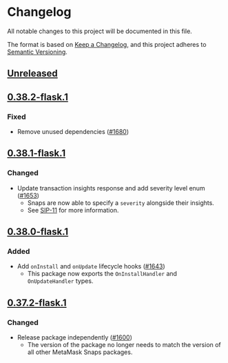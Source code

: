 # Changelog
All notable changes to this project will be documented in this file.

The format is based on [Keep a Changelog](https://keepachangelog.com/en/1.0.0/),
and this project adheres to [Semantic Versioning](https://semver.org/spec/v2.0.0.html).

## [Unreleased]

## [0.38.2-flask.1]
### Fixed
- Remove unused dependencies ([#1680](https://github.com/MetaMask/snaps/pull/1680))

## [0.38.1-flask.1]
### Changed
- Update transaction insights response and add severity level enum ([#1653](https://github.com/MetaMask/snaps/pull/1653))
   - Snaps are now able to specify a `severity` alongside their insights.
   - See [SIP-11](https://metamask.github.io/SIPs/SIPS/sip-11) for more information.

## [0.38.0-flask.1]
### Added
- Add `onInstall` and `onUpdate` lifecycle hooks ([#1643](https://github.com/MetaMask/snaps/pull/1643))
  - This package now exports the `OnInstallHandler` and `OnUpdateHandler` types.

## [0.37.2-flask.1]
### Changed
- Release package independently ([#1600](https://github.com/MetaMask/snaps/pull/1600))
  - The version of the package no longer needs to match the version of all other
    MetaMask Snaps packages.

[Unreleased]: https://github.com/MetaMask/snaps/compare/@metamask/snaps-types@0.38.2-flask.1...HEAD
[0.38.2-flask.1]: https://github.com/MetaMask/snaps/compare/@metamask/snaps-types@0.38.1-flask.1...@metamask/snaps-types@0.38.2-flask.1
[0.38.1-flask.1]: https://github.com/MetaMask/snaps/compare/@metamask/snaps-types@0.38.0-flask.1...@metamask/snaps-types@0.38.1-flask.1
[0.38.0-flask.1]: https://github.com/MetaMask/snaps/compare/@metamask/snaps-types@0.37.2-flask.1...@metamask/snaps-types@0.38.0-flask.1
[0.37.2-flask.1]: https://github.com/MetaMask/snaps/releases/tag/@metamask/snaps-types@0.37.2-flask.1
